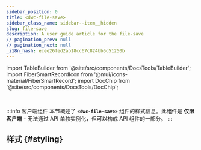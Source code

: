 ```yaml
---
sidebar_position: 0
title: <dwc-file-save>
sidebar_class_name: sidebar--item__hidden
slug: file-save
description: A user guide article for the file-save
// pagination_prev: null
// pagination_next: null
_i18n_hash: ecee26fed2ab18cc67c824bb5d51250b
---
```

import TableBuilder from '@site/src/components/DocsTools/TableBuilder';
import FiberSmartRecordIcon from '@mui/icons-material/FiberSmartRecord';
import DocChip from '@site/src/components/DocsTools/DocChip';

<DocChip chip='shadow' />

<br />

:::info 客户端组件
本节概述了 **`<dwc-file-save>`** 组件的样式信息。此组件是 **仅限客户端** - 无法通过 API 单独实例化，但可以构成 API 组件的一部分。
:::

## 样式 {#styling}

<TableBuilder name="dwc-file-save" clientComponent />
